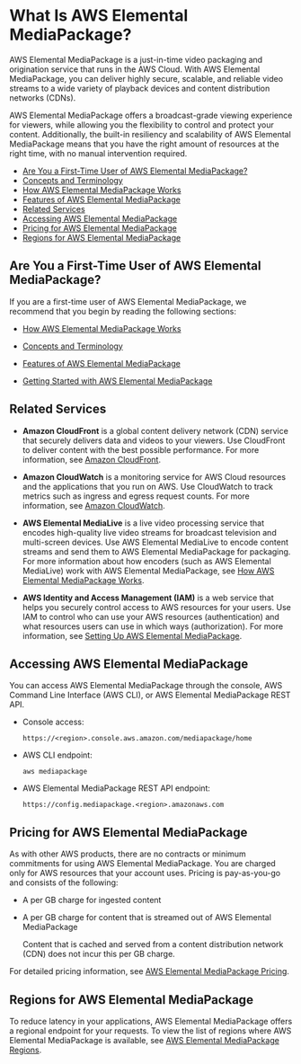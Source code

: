 # What Is AWS Elemental MediaPackage?<a name="what-is"></a>

AWS Elemental MediaPackage is a just\-in\-time video packaging and origination service that runs in the AWS Cloud\. With AWS Elemental MediaPackage, you can deliver highly secure, scalable, and reliable video streams to a wide variety of playback devices and content distribution networks \(CDNs\)\. 

AWS Elemental MediaPackage offers a broadcast\-grade viewing experience for viewers, while allowing you the flexibility to control and protect your content\. Additionally, the built\-in resiliency and scalability of AWS Elemental MediaPackage means that you have the right amount of resources at the right time, with no manual intervention required\.


+ [Are You a First\-Time User of AWS Elemental MediaPackage?](#first-time-user)
+ [Concepts and Terminology](what-is-terms.md)
+ [How AWS Elemental MediaPackage Works](what-is-flow.md)
+ [Features of AWS Elemental MediaPackage](what-is-features.md)
+ [Related Services](#related-services)
+ [Accessing AWS Elemental MediaPackage](#accessing-emp)
+ [Pricing for AWS Elemental MediaPackage](#pricing-for-emp)
+ [Regions for AWS Elemental MediaPackage](#regions-and-endpoints)

## Are You a First\-Time User of AWS Elemental MediaPackage?<a name="first-time-user"></a>

If you are a first\-time user of AWS Elemental MediaPackage, we recommend that you begin by reading the following sections:

+ [How AWS Elemental MediaPackage Works](what-is-flow.md)

+ [Concepts and Terminology](what-is-terms.md)

+ [Features of AWS Elemental MediaPackage](what-is-features.md)

+ [Getting Started with AWS Elemental MediaPackage](getting-started.md)

## Related Services<a name="related-services"></a>

+ **Amazon CloudFront** is a global content delivery network \(CDN\) service that securely delivers data and videos to your viewers\. Use CloudFront to deliver content with the best possible performance\. For more information, see [Amazon CloudFront](https://aws.amazon.com/cloudfront/)\.

+ **Amazon CloudWatch** is a monitoring service for AWS Cloud resources and the applications that you run on AWS\. Use CloudWatch to track metrics such as ingress and egress request counts\. For more information, see [Amazon CloudWatch](https://aws.amazon.com/cloudwatch/)\.

+ **AWS Elemental MediaLive** is a live video processing service that encodes high\-quality live video streams for broadcast television and multi\-screen devices\. Use AWS Elemental MediaLive to encode content streams and send them to AWS Elemental MediaPackage for packaging\. For more information about how encoders \(such as AWS Elemental MediaLive\) work with AWS Elemental MediaPackage, see [How AWS Elemental MediaPackage Works](what-is-flow.md)\.

+ **AWS Identity and Access Management \(IAM\)** is a web service that helps you securely control access to AWS resources for your users\. Use IAM to control who can use your AWS resources \(authentication\) and what resources users can use in which ways \(authorization\)\. For more information, see [Setting Up AWS Elemental MediaPackage](setting-up.md)\.

## Accessing AWS Elemental MediaPackage<a name="accessing-emp"></a>

You can access AWS Elemental MediaPackage through the console, AWS Command Line Interface \(AWS CLI\), or AWS Elemental MediaPackage REST API\. 

+ Console access: 

  ```
  https://<region>.console.aws.amazon.com/mediapackage/home
  ```

+ AWS CLI endpoint: 

  ```
  aws mediapackage
  ```

+ AWS Elemental MediaPackage REST API endpoint: 

  ```
  https://config.mediapackage.<region>.amazonaws.com 
  ```

## Pricing for AWS Elemental MediaPackage<a name="pricing-for-emp"></a>

As with other AWS products, there are no contracts or minimum commitments for using AWS Elemental MediaPackage\. You are charged only for AWS resources that your account uses\. Pricing is pay\-as\-you\-go and consists of the following:

+ A per GB charge for ingested content

+ A per GB charge for content that is streamed out of AWS Elemental MediaPackage

  Content that is cached and served from a content distribution network \(CDN\) does not incur this per GB charge\.

For detailed pricing information, see [AWS Elemental MediaPackage Pricing](https://aws.amazon.com//mediapackage/pricing/)\.

## Regions for AWS Elemental MediaPackage<a name="regions-and-endpoints"></a>

To reduce latency in your applications, AWS Elemental MediaPackage offers a regional endpoint for your requests\. To view the list of regions where AWS Elemental MediaPackage is available, see [AWS Elemental MediaPackage Regions](http://docs.aws.amazon.com//general/latest/gr/rande.html#mediapackage_region)\.